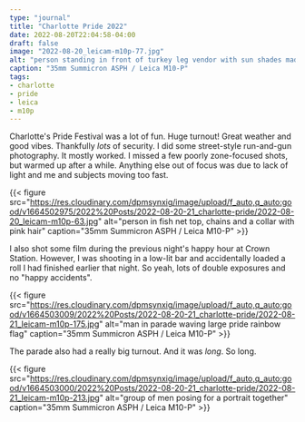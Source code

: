 ```yaml
---
type: "journal"
title: "Charlotte Pride 2022"
date: 2022-08-20T22:04:58-04:00
draft: false
image: "2022-08-20_leicam-m10p-77.jpg"
alt: "person standing in front of turkey leg vendor with sun shades made of cigarettes"
caption: "35mm Summicron ASPH / Leica M10-P"
tags:
- charlotte
- pride
- leica
- m10p
---
```


Charlotte's Pride Festival was a lot of fun. Huge turnout! Great weather and good vibes. Thankfully _lots_ of security. I did some street-style run-and-gun photography. It mostly worked. I missed a few poorly zone-focused shots, but warmed up after a while. Anything else out of focus was due to lack of light and me and subjects moving too fast.

{{< figure src="https://res.cloudinary.com/dpmsynxig/image/upload/f_auto,q_auto:good/v1664502975/2022%20Posts/2022-08-20-21_charlotte-pride/2022-08-20_leicam-m10p-63.jpg" alt="person in fish net top, chains and a collar with pink hair" caption="35mm Summicron ASPH / Leica M10-P" >}}

I also shot some film during the previous night's happy hour at Crown Station. However, I was shooting in a low-lit bar and accidentally loaded a roll I had finished earlier that night. So yeah, lots of double exposures and no "happy accidents". 

{{< figure src="https://res.cloudinary.com/dpmsynxig/image/upload/f_auto,q_auto:good/v1664503009/2022%20Posts/2022-08-20-21_charlotte-pride/2022-08-21_leicam-m10p-175.jpg" alt="man in parade waving large pride rainbow flag" caption="35mm Summicron ASPH / Leica M10-P" >}}

The parade also had a really big turnout. And it was _long_. So long.

{{< figure src="https://res.cloudinary.com/dpmsynxig/image/upload/f_auto,q_auto:good/v1664503000/2022%20Posts/2022-08-20-21_charlotte-pride/2022-08-21_leicam-m10p-213.jpg" alt="group of men posing for a portrait together" caption="35mm Summicron ASPH / Leica M10-P" >}}
